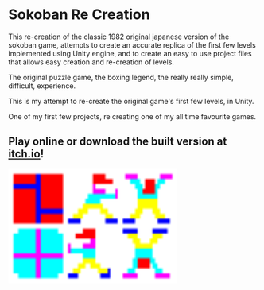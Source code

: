 # Sokoban Re Creation
This re-creation of the classic 1982 original japanese version of the sokoban game, attempts to create an accurate replica of the first few levels implemented using Unity engine, and to create an easy to use project files that allows easy creation and re-creation of levels.

The original puzzle game, the boxing legend, the really really simple, difficult, experience.

This is my attempt to re-create the original game's first few levels, in Unity.

One of my first few projects, re creating one of my all time favourite games.

## Play online or download the built version at [itch.io](https://giantsteak.itch.io/sokoban)!  

<p>
    <img src="/Assets/Sprites/Sokoban Sprites Quality.png" width="340" height="230" alt="Sprites"/>
</p>

